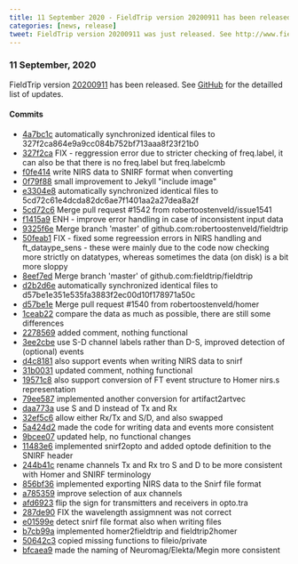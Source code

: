 ```yaml
---
title: 11 September 2020 - FieldTrip version 20200911 has been released
categories: [news, release]
tweet: FieldTrip version 20200911 was just released. See http://www.fieldtriptoolbox.org/#11-September-2020
---
```


### 11 September, 2020

FieldTrip version [20200911](http://github.com/fieldtrip/fieldtrip/releases/tag/20200911) has been released.
See [GitHub](https://github.com/fieldtrip/fieldtrip/compare/20200831...20200911) for the detailled list of updates.

#### Commits

- [4a7bc1c](http://github.com/fieldtrip/fieldtrip/commit/4a7bc1c) automatically synchronized identical files to 327f2ca864e9a9cc084b752bf713aaa8f23f21b0
- [327f2ca](http://github.com/fieldtrip/fieldtrip/commit/327f2ca) FIX - reggression error due to stricter checking of freq.label, it can also be that there is no freq.label but freq.labelcmb
- [f0fe414](http://github.com/fieldtrip/fieldtrip/commit/f0fe414) write NIRS data to SNIRF format when converting
- [0f79f88](http://github.com/fieldtrip/fieldtrip/commit/0f79f88) small improvement to Jekyll "include image"
- [e3304e8](http://github.com/fieldtrip/fieldtrip/commit/e3304e8) automatically synchronized identical files to 5cd72c61e4dcda82dc6ae7f1401aa2a27dea8a2f
- [5cd72c6](http://github.com/fieldtrip/fieldtrip/commit/5cd72c6) Merge pull request #1542 from robertoostenveld/issue1541
- [f1415a9](http://github.com/fieldtrip/fieldtrip/commit/f1415a9) ENH - improve error handling in case of inconsistent input data
- [9325f6e](http://github.com/fieldtrip/fieldtrip/commit/9325f6e) Merge branch 'master' of github.com:robertoostenveld/fieldtrip
- [50feab1](http://github.com/fieldtrip/fieldtrip/commit/50feab1) FIX - fixed some regreession errors in NIRS handling and ft_dataype_sens - these were mainly due to the code now checking more strictly on datatypes, whereas sometimes the data (on disk) is a bit more sloppy
- [8eef7ed](http://github.com/fieldtrip/fieldtrip/commit/8eef7ed) Merge branch 'master' of github.com:fieldtrip/fieldtrip
- [d2b2d6e](http://github.com/fieldtrip/fieldtrip/commit/d2b2d6e) automatically synchronized identical files to d57be1e351e535fa3883f2ec00d10f178971a50c
- [d57be1e](http://github.com/fieldtrip/fieldtrip/commit/d57be1e) Merge pull request #1540 from robertoostenveld/homer
- [1ceab22](http://github.com/fieldtrip/fieldtrip/commit/1ceab22) compare the data as much as possible, there are still some differences
- [2278569](http://github.com/fieldtrip/fieldtrip/commit/2278569) added comment, nothing functional
- [3ee2cbe](http://github.com/fieldtrip/fieldtrip/commit/3ee2cbe) use S-D channel labels rather than D-S, improved detection of (optional) events
- [d4c8181](http://github.com/fieldtrip/fieldtrip/commit/d4c8181) also support events when writing NIRS data to snirf
- [31b0031](http://github.com/fieldtrip/fieldtrip/commit/31b0031) updated comment, nothing functional
- [19571c8](http://github.com/fieldtrip/fieldtrip/commit/19571c8) also support conversion of FT event structure to Homer nirs.s representation
- [79ee587](http://github.com/fieldtrip/fieldtrip/commit/79ee587) implemented another conversion for artifact2artvec
- [daa773a](http://github.com/fieldtrip/fieldtrip/commit/daa773a) use S and D instead of Tx and Rx
- [32ef5c6](http://github.com/fieldtrip/fieldtrip/commit/32ef5c6) allow either Rx/Tx and S/D, and also swapped
- [5a424d2](http://github.com/fieldtrip/fieldtrip/commit/5a424d2) made the code for writing data and events more consistent
- [9bcee07](http://github.com/fieldtrip/fieldtrip/commit/9bcee07) updated help, no functional changes
- [11483e6](http://github.com/fieldtrip/fieldtrip/commit/11483e6) implemented snirf2opto and added optode definition to the SNIRF header
- [244b41c](http://github.com/fieldtrip/fieldtrip/commit/244b41c) rename channels Tx and Rx tro S and D to be more consistent with Homer and SNIRF terminology
- [856bf36](http://github.com/fieldtrip/fieldtrip/commit/856bf36) implemented exporting NIRS data to the Snirf file format
- [a785359](http://github.com/fieldtrip/fieldtrip/commit/a785359) improve selection of aux channels
- [afd6923](http://github.com/fieldtrip/fieldtrip/commit/afd6923) flip the sign for transmitters and receivers in opto.tra
- [287de90](http://github.com/fieldtrip/fieldtrip/commit/287de90) FIX the wavelength assigmnent was not correct
- [e01599e](http://github.com/fieldtrip/fieldtrip/commit/e01599e) detect snirf file format also when writing files
- [b7cb99a](http://github.com/fieldtrip/fieldtrip/commit/b7cb99a) implemented homer2fieldtrip and fieldtrip2homer
- [50642c3](http://github.com/fieldtrip/fieldtrip/commit/50642c3) copied missing functions to fileio/private
- [bfcaea9](http://github.com/fieldtrip/fieldtrip/commit/bfcaea9) made the naming of Neuromag/Elekta/Megin more consistent
